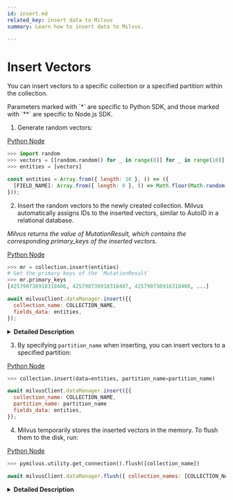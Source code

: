 ```yaml
---
id: insert.md
related_key: insert data to Milvus
summary: Learn how to insert data to Milvus.

---
```


# Insert Vectors

You can insert vectors to a specific collection or a specified partition within the collection.

<div class="alert note">
Parameters marked with `*` are specific to Python SDK, and those marked with `**` are specific to Node.js SDK.
</div>

1. Generate random vectors:

<div class="multipleCode">
  <a href="?python">Python </a>
  <a href="?javascript">Node</a>
</div>


```python
>>> import random
>>> vectors = [[random.random() for _ in range(8)] for _ in range(10)]
>>> entities = [vectors]
```

```javascript
const entities = Array.from({ length: 10 }, () => ({
  [FIELD_NAME]: Array.from({ length: 8 }, () => Math.floor(Math.random() * 10)),
}));
```

2. Insert the random vectors to the newly created collection. Milvus automatically assigns IDs to the inserted vectors, similar to AutoID in a relational database.

_Milvus returns the value of MutationResult, which contains the corresponding primary_keys of the inserted vectors._

<div class="multipleCode">
  <a href="?python">Python </a>
  <a href="?javascript">Node</a>
</div>


```python
>>> mr = collection.insert(entities)
# Get the primary keys of the `MutationResult`
>>> mr.primary_keys
[425790736918318406, 425790736918318407, 425790736918318408, ...]
```

```javascript
await milvusClient.dataManager.insert({{
  collection_name: COLLECTION_NAME,
  fields_data: entities,
});
```

<details>
  <summary><b>Detailed Description</b></summary>
<table class="params">
	<thead>
	<tr>
		<th>Parameter</td>
		<th>Description</th>
		<th>Note</th>
	</tr>
	</thead>
	<tbody>
	<tr>
		<td>data</td>
		<td>Data to insert into Milvus</td>
		<td>Mandatory</td>
	</tr>
 	<tr>
		<td>collection_name**</td>
		<td>Name of the collection to insert data into</td>
		<td>Mandatory</td>
	</tr>
	<tr>
		<td>partition_name</td>
		<td>Name of the partition to insert data into</td>
		<td>Optional</td>
	</tr>
	</tbody>
</table>
</details>

3. By specifying `partition_name` when inserting, you can insert vectors to a specified partition:

<div class="multipleCode">
  <a href="?python">Python </a>
  <a href="?javascript">Node</a>
</div>


```python
>>> collection.insert(data=entities, partition_name=partition_name)
```

```javascript
await milvusClient.dataManager.insert({{
  collection_name: COLLECTION_NAME,
  partition_name: partition_name
  fields_data: entities,
});
```

4. Milvus temporarily stores the inserted vectors in the memory. To flush them to the disk, run:

<div class="multipleCode">
  <a href="?python">Python </a>
  <a href="?javascript">Node</a>
</div>


```python
>>> pymilvus.utility.get_connection().flush([collection_name])
```

```javascript
await milvusClient.dataManager.flush({ collection_names: [COLLECTION_NAME] });
```

<details>
  <summary><b>Detailed Description</b></summary>
<table class="params">
	<thead>
	<tr>
		<th>Parameter</td>
		<th>Description</th>
		<th>Note</th>
	</tr>
	</thead>
	<tbody>
 	<tr>
		<td>collection_name</td>
		<td>Name of the collection to flush</td>
		<td>Mandatory</td>
	</tr>
	</tbody>
</table>
</details>

